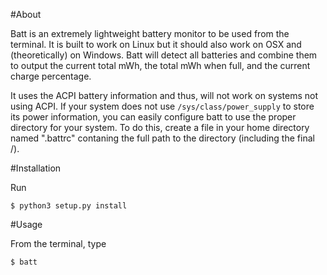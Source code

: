 #About

Batt is an extremely lightweight battery monitor to be used from the terminal.
It is built to work on Linux but it should also work on OSX and (theoretically)
on Windows. Batt will detect all batteries and combine them to output the 
current total mWh, the total mWh when full, and the current charge percentage.

It uses the ACPI battery information and thus, will not work on systems not
using ACPI. If your system does not use ```/sys/class/power_supply``` to store its
power information, you can easily configure batt to use the proper directory
for your system. To do this, create a file in your home directory named
".battrc" contaning the full path to the directory (including the final /).

#Installation

Run
```
$ python3 setup.py install
```

#Usage

From the terminal, type
```
$ batt
```
